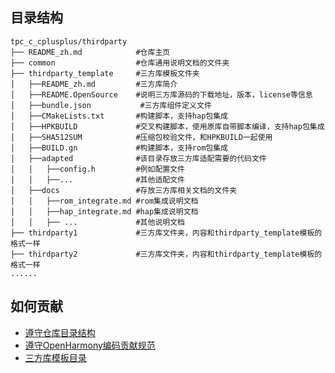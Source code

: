 ## 目录结构

```
tpc_c_cplusplus/thirdparty
├── README_zh.md            #仓库主页
├── common                  #仓库通用说明文档的文件夹
├── thirdparty_template     #三方库模板文件夹
│   ├──README_zh.md         #三方库简介
│   ├──README.OpenSource    #说明三方库源码的下载地址，版本，license等信息
│   ├──bundle.json           #三方库组件定义文件
│   ├──CMakeLists.txt       #构建脚本，支持hap包集成
│   ├──HPKBUILD             #交叉构建脚本，使用原库自带脚本编译，支持hap包集成
│   ├──SHA512SUM            #压缩包校验文件，和HPKBUILD一起使用
│   ├──BUILD.gn             #构建脚本，支持rom包集成
│   ├──adapted              #该目录存放三方库适配需要的代码文件
│   │   ├──config.h         #例如配置文件
│   │   ├──...              #其他适配文件
│   ├──docs                 #存放三方库相关文档的文件夹
│   │   ├──rom_integrate.md #rom集成说明文档
│   │   ├──hap_integrate.md #hap集成说明文档
│   │   ├── ...             #其他说明文档
├── thirdparty1             #三方库文件夹，内容和thirdparty_template模板的格式一样	
├── thirdparty2             #三方库文件夹，内容和thirdparty_template模板的格式一样
......
```



## 如何贡献

- [遵守仓库目录结构](#本仓库目录)
- [遵守OpenHarmony编码贡献规范](https://gitee.com/openharmony-sig/knowledge_demo_smart_home/blob/master/dev/docs/contribute/README.md)
- [三方库模板目录](thirdparty_template)
